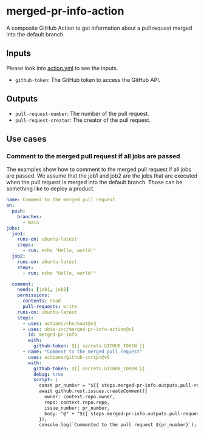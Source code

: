 # merged-pr-info-action

A composite GitHub Action to get information about a pull request merged into the default branch.

## Inputs
Please look into [action.yml](action.yml) to see the inputs.

- `github-token`: The GitHub token to access the GitHub API.

## Outputs
- `pull-request-number`: The number of the pull request.
- `pull-request-creator`: The creator of the pull request.

## Use cases

### Comment to the merged pull request if all jobs are passed
The examples show how to comment to the merged pull request if all jobs are passed.
We assume that the job1 and job2 are the jobs that are executed when the pull request is merged into the default branch.
Those can be something like to deploy a product.

```yaml
name: Comment to the merged pull request
on:
  push:
    branches:
      - main
jobs:
  job1:
    runs-on: ubuntu-latest
    steps:
      - run: echo "Hello, world!"
  job2:
    runs-on: ubuntu-latest
    steps:
      - run: echo "Hello, world!"

  comment:
    needs: [job1, job2]
    permissions:
      contents: read
      pull-requests: write
    runs-on: ubuntu-latest
    steps:
      - uses: actions/checkout@v3
      - uses: ubie-inc/merged-pr-info-action@v1
        id: merged-pr-info
        with:
          github-token: ${{ secrets.GITHUB_TOKEN }}
      - name: "Comment to the merged pull request"
        uses: actions/github-script@v6
        with:
          github-token: ${{ secrets.GITHUB_TOKEN }}
          debug: true
          script: |
            const pr_number = "${{ steps.merged-pr-info.outputs.pull-request-number }}";
            await github.rest.issues.createComment({
              owner: context.repo.owner,
              repo: context.repo.repo,
              issue_number: pr_number,
              body: "@" + "${{ steps.merged-pr-info.outputs.pull-request-creator }}" +  " The jobs are passed!"
            });
            console.log(`Commented to the pull request ${pr_number}`);
```
